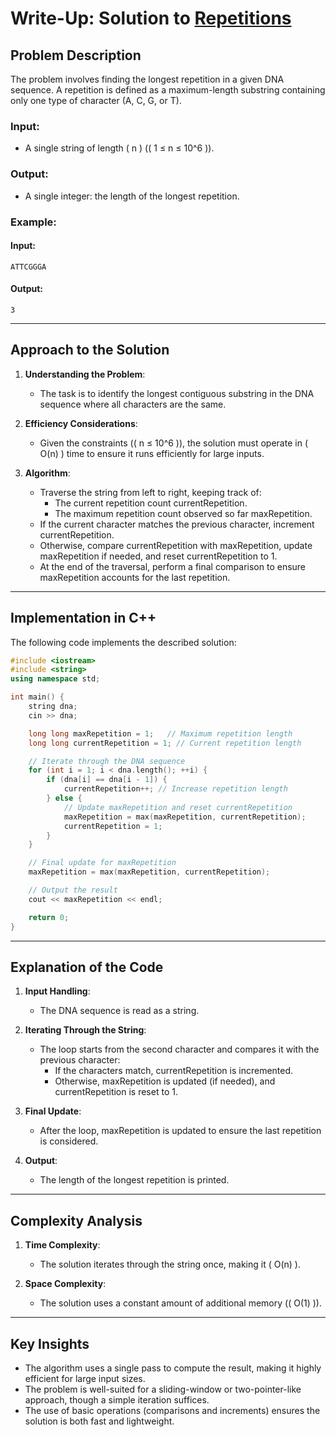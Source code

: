 # Write-Up: Solution to [Repetitions](https://cses.fi/problemset/task/1069)

## Problem Description

The problem involves finding the longest repetition in a given DNA sequence. A repetition is defined as a maximum-length substring containing only one type of character (A, C, G, or T).

### Input:
- A single string of length \( n \) (\( 1 ≤ n ≤ 10^6 \)).

### Output:
- A single integer: the length of the longest repetition.

### Example:
#### Input:
```
ATTCGGGA
```

#### Output:
```
3
```

---

## Approach to the Solution

1. **Understanding the Problem**:  
   - The task is to identify the longest contiguous substring in the DNA sequence where all characters are the same.  

2. **Efficiency Considerations**:  
   - Given the constraints (\( n ≤ 10^6 \)), the solution must operate in \( O(n) \) time to ensure it runs efficiently for large inputs.  

3. **Algorithm**:  
   - Traverse the string from left to right, keeping track of:
     - The current repetition count currentRepetition.
     - The maximum repetition count observed so far maxRepetition.
   - If the current character matches the previous character, increment currentRepetition.  
   - Otherwise, compare currentRepetition with maxRepetition, update maxRepetition if needed, and reset currentRepetition to 1.  
   - At the end of the traversal, perform a final comparison to ensure maxRepetition accounts for the last repetition.

---

## Implementation in C++

The following code implements the described solution:

```cpp
#include <iostream>
#include <string>
using namespace std;

int main() {
    string dna;
    cin >> dna;

    long long maxRepetition = 1;   // Maximum repetition length
    long long currentRepetition = 1; // Current repetition length

    // Iterate through the DNA sequence
    for (int i = 1; i < dna.length(); ++i) {
        if (dna[i] == dna[i - 1]) {
            currentRepetition++; // Increase repetition length
        } else {
            // Update maxRepetition and reset currentRepetition
            maxRepetition = max(maxRepetition, currentRepetition);
            currentRepetition = 1;
        }
    }

    // Final update for maxRepetition
    maxRepetition = max(maxRepetition, currentRepetition);

    // Output the result
    cout << maxRepetition << endl;

    return 0;
}
```

---

## Explanation of the Code

1. **Input Handling**:  
   - The DNA sequence is read as a string.  

2. **Iterating Through the String**:  
   - The loop starts from the second character and compares it with the previous character:
     - If the characters match, currentRepetition is incremented.  
     - Otherwise, maxRepetition is updated (if needed), and currentRepetition is reset to 1.  

3. **Final Update**:  
   - After the loop, maxRepetition is updated to ensure the last repetition is considered.  

4. **Output**:  
   - The length of the longest repetition is printed.

---

## Complexity Analysis

1. **Time Complexity**:  
   - The solution iterates through the string once, making it \( O(n) \).  

2. **Space Complexity**:  
   - The solution uses a constant amount of additional memory (\( O(1) \)).  

---

## Key Insights

- The algorithm uses a single pass to compute the result, making it highly efficient for large input sizes.  
- The problem is well-suited for a sliding-window or two-pointer-like approach, though a simple iteration suffices.  
- The use of basic operations (comparisons and increments) ensures the solution is both fast and lightweight.  
